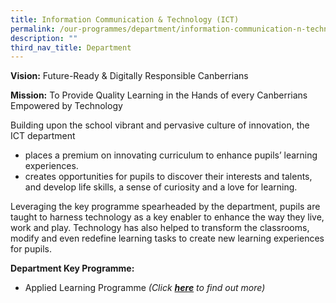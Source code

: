 ```yaml
---
title: Information Communication & Technology (ICT)
permalink: /our-programmes/department/information-communication-n-technology/
description: ""
third_nav_title: Department
---
```

**Vision:**
Future-Ready & Digitally Responsible Canberrians

**Mission:**
To Provide Quality Learning in the Hands of every Canberrians Empowered by Technology

Building upon the school vibrant and pervasive culture of innovation, the ICT department
* places a premium on innovating curriculum to enhance pupils’ learning experiences.
* creates opportunities for pupils to discover their interests and talents, and develop life skills, a sense of curiosity and a love for learning.

Leveraging the key programme spearheaded by the department, pupils are taught to harness technology as a key enabler to enhance the way they live, work and play. Technology has also helped to transform the classrooms, modify and even redefine learning tasks to create new learning experiences for pupils.

**Department Key Programme:**
* Applied Learning Programme *(Click **[here](/our-programmes/applied-learning-programme/)** to find out more)*